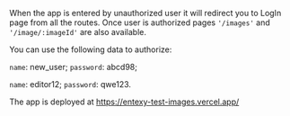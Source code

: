When the app is entered by unauthorized user it will redirect you to LogIn page from all the routes.
Once user is authorized pages `'/images'` and `'/image/:imageId'` are also available.

You can use the following data to authorize:

  `name`: new_user;
  `password`: abcd98;

  `name`: editor12;
  `password`: qwe123.
  
  The app is deployed at https://entexy-test-images.vercel.app/
